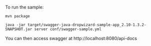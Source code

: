 To run the sample:

```
mvn package

java -jar target/swagger-java-dropwizard-sample-app_2.10-1.3.2-SNAPSHOT.jar server conf/swagger-sample.yml 

```

You can then access swagger at http://localhost:8080/api-docs
